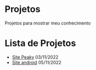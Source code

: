 # Projetos
 Projetos para mostrar meu conhecimento

<h1> Lista de Projetos </h1>
<ul>
 <li><a href="https://sapuiat.github.io/projetos/peaky/index.html">Site Peaky</a> 03/11/2022
 <li><a href="https://sapuiat.github.io/projetos/android/index.html">Site android</a> 05/11/2022
 


